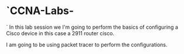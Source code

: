 # `CCNA-Labs-
`
In this lab session we I'm going to perform the basics of configuring a Cisco device in this case a 2911 router cisco.

I am going to be using packet tracer to perform the configurations. 
